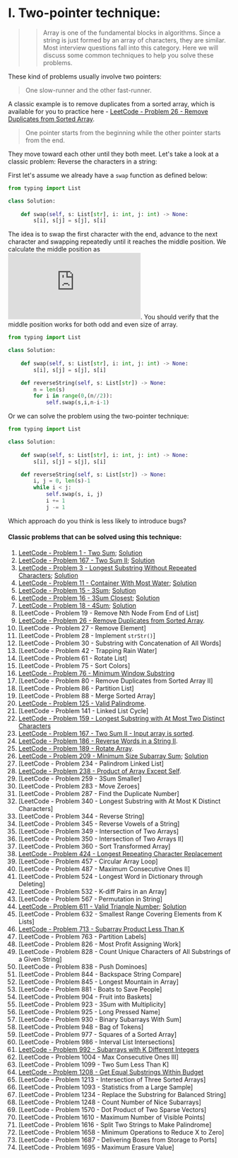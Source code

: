 # I. Two-pointer technique:

> > Array is one of the fundamental blocks in algorithms. 
> > Since a string is just formed by an array of characters, they are similar. 
> > Most interview questions fall into this category.
> > Here we will discuss some common techniques to help you
> > solve these problems.

These kind of problems usually involve two pointers:

> One slow-runner and the other fast-runner.

A classic example is to remove duplicates from a sorted array,
which is available for you to practice here - [LeetCode - Problem 26 - Remove Duplicates from Sorted Array](https://leetcode.com/problems/remove-duplicates-from-sorted-array/).

> One pointer starts from the beginning while the other pointer starts from the end.

They move toward each other until they both meet. Let's take a look at a classic problem: Reverse the characters in a string:

First let's assume we already have a `swap` function as defined below:

```python
from typing import List

class Solution:
    
    def swap(self, s: List[str], i: int, j: int) -> None:
        s[i], s[j] = s[j], s[i]
```

The idea is to swap the first character with the end,
advance to the next character and swapping repeatedly until
it reaches the middle position. We calculate the middle position
as ![equation](http://latex.codecogs.com/svg.latex?%5Cleft%20%5Clfloor%20%5Cfrac%7Bn%7D%7B2%7D%20%5Cright%20%5Crfloor).
You should verify that the middle position works for both odd and even
size of array.

```python
from typing import List

class Solution:
    
    def swap(self, s: List[str], i: int, j: int) -> None:
        s[i], s[j] = s[j], s[i]

    def reverseString(self, s: List[str]) -> None:
        n = len(s)
        for i in range(0,(n//2)):
            self.swap(s,i,n-i-1)
```

Or we can solve the problem using the two-pointer technique:

```python
from typing import List

class Solution:
    
    def swap(self, s: List[str], i: int, j: int) -> None:
        s[i], s[j] = s[j], s[i]

    def reverseString(self, s: List[str]) -> None:
        i, j = 0, len(s)-1
        while i < j:
            self.swap(s, i, j)
            i += 1
            j -= 1
```

Which approach do you think is less likely to introduce bugs?

#### **Classic problems that can be solved using this technique:**

1. [LeetCode - Problem 1 - Two Sum](https://leetcode.com/problems/two-sum/); [Solution](001_LeetCode_P_0001_Two_Sum_Solution.py)
1. [LeetCode - Problem 167 - Two Sum II](https://leetcode.com/problems/two-sum-ii-input-array-is-sorted/); [Solution](003_LeetCode_P_0167_Two_Sum_Part_2_Input_Array_is_Sorted_Solution.py)
1. [LeetCode - Problem 3 - Longest Substring Without Repeated Characters](https://leetcode.com/problems/longest-substring-without-repeating-characters/); [Solution](006_LeetCode_P_0003_Longest_Substring_Without_Repeating_Characters_Solution.py)
1. [LeetCode - Problem 11 - Container With Most Water](https://leetcode.com/problems/container-with-most-water/); [Solution](007_LeetCode_P_0011_Container_With_Most_Water_Solution.py)
1. [LeetCode - Problem 15 - 3Sum](https://leetcode.com/problems/3sum/); [Solution](008_LeetCode_P_0015_Three_Sum_Solution.py)
1. [LeetCode - Problem 16 - 3Sum Closest](https://leetcode.com/problems/3sum-closest/);  [Solution](009_LeetCode_P_0016_Three_Sum_Closest_Solution.py)
1. [LeetCode - Problem 18 - 4Sum](https://leetcode.com/problems/4sum/); [Solution](012_LeetCode_P_0018_Four_Sum_Solution.py)
1. [LeetCode - Problem 19 - Remove Nth Node From End of List]
1. [LeetCode - Problem 26 - Remove Duplicates from Sorted Array](https://leetcode.com/problems/remove-duplicates-from-sorted-array/).
1. [LeetCode - Problem 27 - Remove Element]
1. [LeetCode - Problem 28 - Implement `strStr()`]
1. [LeetCode - Problem 30 - Substring with Concatenation of All Words]
1. [LeetCode - Problem 42 - Trapping Rain Water]
1. [LeetCode - Problem 61 - Rotate List]
1. [LeetCode - Problem 75 - Sort Colors]
1. [LeetCode - Problem 76 - Minimum Window Substring](https://leetcode.com/problems/minimum-window-substring/)   
1. [LeetCode - Problem 80 - Remove Duplicates from Sorted Array II]
1. [LeetCode - Problem 86 - Partition List]
1. [LeetCode - Problem 88 - Merge Sorted Array] 
1. [LeetCode - Problem 125 - Valid Palindrome](https://leetcode.com/problems/valid-palindrome/).
1. [LeetCode - Problem 141 - Linked List Cycle]
1. [LeetCode - Problem 159 - Longest Substring with At Most Two Distinct Characters](https://leetcode.com/problems/longest-substring-with-at-most-two-distinct-characters/)
1. [LeetCode - Problem 167 - Two Sum II - Input array is sorted](https://leetcode.com/problems/two-sum-ii-input-array-is-sorted/).
1. [LeetCode - Problem 186 - Reverse Words in a String II](https://leetcode.com/problems/reverse-words-in-a-string-ii/).
1. [LeetCode - Problem 189 - Rotate Array](https://leetcode.com/problems/rotate-array/).
1. [LeetCode - Problem 209 - Minimum Size Subarray Sum](https://leetcode.com/problems/minimum-size-subarray-sum/); [Solution](005_LeetCode_P_0209_Minimum_Size_Subarray_Sum_Solution.py)
1. [LeetCode - Problem 234 - Palindrom Linked List]
1. [LeetCode - Problem 238 - Product of Array Except Self](https://leetcode.com/problems/product-of-array-except-self/).
1. [LeetCode - Problem 259 - 3Sum Smaller]
1. [LeetCode - Problem 283 - Move Zeroes]
1. [LeetCode - Problem 287 - Find the Duplicate Number]
1. [LeetCode - Problem 340 - Longest Substring with At Most K Distinct Characters]
1. [LeetCode - Problem 344 - Reverse String]
1. [LeetCode - Problem 345 - Reverse Vowels of a String]
1. [LeetCode - Problem 349 - Intersection of Two Arrays]
1. [LeetCode - Problem 350 - Intersection of Two Arrays II]
1. [LeetCode - Problem 360 - Sort Transformed Array]
1. [LeetCode - Problem 424 - Longest Repeating Character Replacement](https://leetcode.com/problems/longest-repeating-character-replacement/)
1. [LeetCode - Problem 457 - Circular Array Loop]
1. [LeetCode - Problem 487 - Maximum Consecutive Ones II]
1. [LeetCode - Problem 524 - Longest Word in Dictionary through Deleting]
1. [LeetCode - Problem 532 - K-diff Pairs in an Array]
1. [LeetCode - Problem 567 - Permutation in String]
1. [LeetCode - Problem 611 - Valid Triangle Number](https://leetcode.com/problems/valid-triangle-number/); [Solution](Two_Pointers_Approach/014_LeetCode_P_0611_Valid_Triangle_Number_Solution.py)
1. [LeetCode - Problem 632 - Smallest Range Covering Elements from K Lists]
1. [LeetCode - Problem 713 - Subarray Product Less Than K](https://leetcode.com/problems/subarray-product-less-than-k/)
1. [LeetCode - Problem 763 - Partition Labels]
1. [LeetCode - Problem 826 - Most Profit Assigning Work]
1. [LeetCode - Problem 828 - Count Unique Characters of All Substrings of a Given String]
1. [LeetCode - Problem 838 - Push Dominoes]
1. [LeetCode - Problem 844 - Backspace String Compare]
1. [LeetCode - Problem 845 - Longest Mountain in Array]
1. [LeetCode - Problem 881 - Boats to Save People]
1. [LeetCode - Problem 904 - Fruit into Baskets]
1. [LeetCode - Problem 923 - 3Sum with Multiplicity]
1. [LeetCode - Problem 925 - Long Pressed Name]
1. [LeetCode - Problem 930 - Binary Subarrays With Sum]
1. [LeetCode - Problem 948 - Bag of Tokens]
1. [LeetCode - Problem 977 - Squares of a Sorted Array]
1. [LeetCode - Problem 986 - Interval List Intersections]
1. [LeetCode - Problem 992 - Subarrays with K Different Integers](https://leetcode.com/problems/subarrays-with-k-different-integers/)
1. [LeetCode - Problem 1004 - Max Consecutive Ones III]
1. [LeetCode - Problem 1099 - Two Sum Less Than K]
1. [LeetCode - Problem 1208 - Get Equal Substrings Within Budget](https://leetcode.com/problems/get-equal-substrings-within-budget/)
1. [LeetCode - Problem 1213 - Intersection of Three Sorted Arrays]
1. [LeetCode - Problem 1093 - Statistics from a Large Sample]
1. [LeetCode - Problem 1234 - Replace the Substring for Balanced String]
1. [LeetCode - Problem 1248 - Count Number of Nice Subarrays]
1. [LeetCode - Problem 1570 - Dot Product of Two Sparse Vectors]
1. [LeetCode - Problem 1610 - Maximum Number of Visible Points]
1. [LeetCode - Problem 1616 - Split Two Strings to Make Palindrome]
1. [LeetCode - Problem 1658 - Minimum Operations to Reduce X to Zero]
1. [LeetCode - Problem 1687 - Delivering Boxes from Storage to Ports]
1. [LeetCode - Problem 1695 - Maximum Erasure Value]
